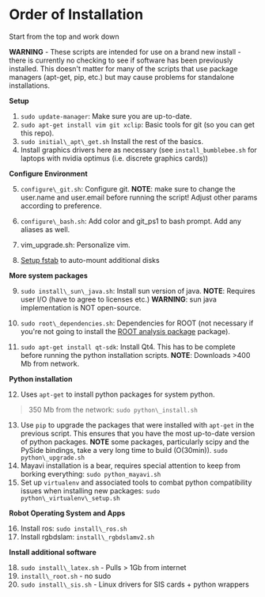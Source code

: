 # Order of Installation

Start from the top and work down

**WARNING** - These scripts are intended for use on a brand new install - there
is currently no checking to see if software has been previously installed. This
doesn't matter for many of the scripts that use package managers (apt-get, pip,
etc.) but may cause problems for standalone installations.

  **Setup**

1. `sudo update-manager`: Make sure you are up-to-date.
2. `sudo apt-get install vim git xclip`: Basic tools for git
   (so you can get this repo).
3. `sudo initial\_apt\_get.sh` Install the rest of the basics.
4. Install graphics drivers here as necessary (see `install_bumblebee.sh` for 
   laptops with nvidia optimus (i.e. discrete graphics cards))

  **Configure Environment**

5. `configure\_git.sh`: Configure git. **NOTE**: make sure to change the
   user.name and user.email before running the script! Adjust other params
   according to preference.
   
6. `configure\_bash.sh`: Add color and git\_ps1 to bash prompt. Add any aliases
   as well.
7. vim\_upgrade.sh: Personalize vim.
8. [Setup fstab](https://gist.github.com/rossbar/c7bb5c6e0f18631b30fe) to
   auto-mount additional disks

  **More system packages**

9. `sudo install\_sun\_java.sh`: Install sun version of java. **NOTE**: 
   Requires user I/O (have to agree to licenses etc.) **WARNING**: sun java
   implementation is NOT open-source.
   
10. `sudo root\_dependencies.sh`: Dependencies for ROOT (not necessary if
   you're not going to install the 
   [ROOT analysis package](https://root.cern.ch/) package).
   
11. `sudo apt-get install qt-sdk`: Install Qt4. This has to be complete before
   running the python installation scripts. **NOTE**: Downloads >400 Mb from
   network.
   

  **Python installation**

12. Uses `apt-get` to install python packages for system python.
   >350 Mb from the network: `sudo python\_install.sh`
13. Use `pip` to upgrade the packages that were installed with `apt-get` in
   the previous script. This ensures that you have the most up-to-date version
   of python packages. **NOTE** some packages, particularly scipy and the
   PySide bindings, take a very long time to build (O(30min)).
   `sudo python\_upgrade.sh`
14. Mayavi installation is a bear, requires special attention to keep from
   borking everything:
   `sudo python_mayavi.sh`
15. Set up `virtualenv` and associated tools to combat python compatibility 
   issues when installing new packages:
   `sudo python\_virtualenv\_setup.sh`

  **Robot Operating System and Apps**

16. Install ros: `sudo install\_ros.sh`
17. Install rgbdslam: `install\_rgbdslamv2.sh`

  **Install additional software**

18. `sudo install\_latex.sh` - Pulls > 1Gb from internet
19. `install\_root.sh` - no sudo
20. `sudo install\_sis.sh` - Linux drivers for SIS cards + python wrappers
